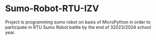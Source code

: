 # Sumo-Robot-RTU-IZV
Project is programming sumo robot on basis of MicroPython in order to participate in RTU Sumo Robot battle by the end of 32023/2024 school year.
